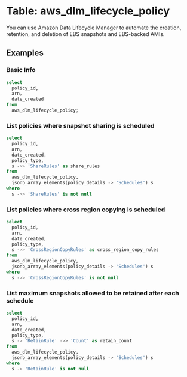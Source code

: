 # Table: aws_dlm_lifecycle_policy

You can use Amazon Data Lifecycle Manager to automate the creation, retention, and deletion of EBS snapshots and EBS-backed AMIs.

## Examples

### Basic Info

```sql
select
  policy_id,
  arn,
  date_created
from
  aws_dlm_lifecycle_policy;
```

### List policies where snapshot sharing is scheduled

```sql
select
  policy_id,
  arn,
  date_created,
  policy_type,
  s ->> 'ShareRules' as share_rules
from
  aws_dlm_lifecycle_policy,
  jsonb_array_elements(policy_details -> 'Schedules') s
where 
  s ->> 'ShareRules' is not null
```

### List policies where cross region copying is scheduled

```sql
select
  policy_id,
  arn,
  date_created,
  policy_type,
  s ->> 'CrossRegionCopyRules' as cross_region_copy_rules
from
  aws_dlm_lifecycle_policy,
  jsonb_array_elements(policy_details -> 'Schedules') s
where 
  s ->> 'CrossRegionCopyRules' is not null
  ```

  ### List maximum snapshots allowed to be retained after each schedule

```sql
select
  policy_id,
  arn,
  date_created,
  policy_type,
  s -> 'RetainRule' ->> 'Count' as retain_count
from
  aws_dlm_lifecycle_policy,
  jsonb_array_elements(policy_details -> 'Schedules') s
where 
  s -> 'RetainRule' is not null
  ```